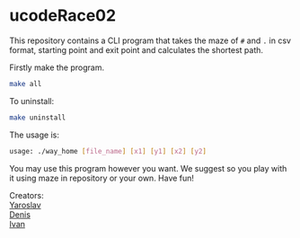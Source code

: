 # ucodeRace02

This repository contains a CLI program that takes the maze of ```#``` and ```.``` in csv format, starting point and exit point and calculates the shortest path.

Firstly make the program.
```sh
make all
```

To uninstall:
```sh
make uninstall
```

The usage is:
```sh
usage: ./way_home [file_name] [x1] [y1] [x2] [y2]
```

You may use this program however you want. We suggest so you play with it using maze in repository or your own. Have fun!

Creators:\
[Yaroslav](https://github.com/ma3ter3ky)\
[Denis](https://github.com/DenD100)\
[Ivan](https://github.com/PowwwaN)
